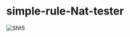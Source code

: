 # simple-rule-Nat-tester

![SNtS](https://github.com/binamelato/simple-rule-Nat-tester/assets/22084187/6e37d578-3e02-4389-8087-407792ce1e57)
